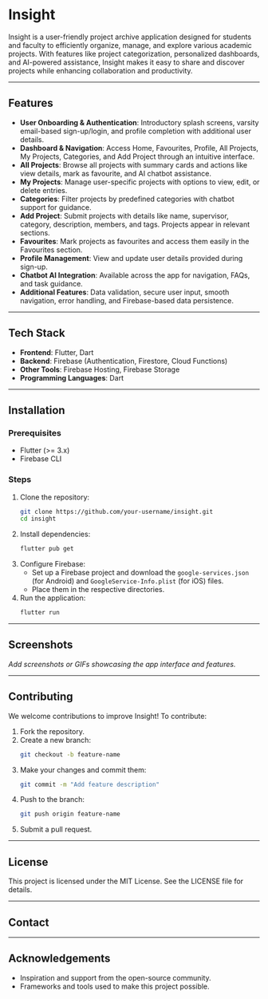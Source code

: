 # Insight

Insight is a user-friendly project archive application designed for students and faculty to efficiently organize, manage, and explore various academic projects. With features like project categorization, personalized dashboards, and AI-powered assistance, Insight makes it easy to share and discover projects while enhancing collaboration and productivity.

---

## Features

- **User Onboarding & Authentication**: Introductory splash screens, varsity email-based sign-up/login, and profile completion with additional user details.
- **Dashboard & Navigation**: Access Home, Favourites, Profile, All Projects, My Projects, Categories, and Add Project through an intuitive interface.
- **All Projects**: Browse all projects with summary cards and actions like view details, mark as favourite, and AI chatbot assistance.
- **My Projects**: Manage user-specific projects with options to view, edit, or delete entries.
- **Categories**: Filter projects by predefined categories with chatbot support for guidance.
- **Add Project**: Submit projects with details like name, supervisor, category, description, members, and tags. Projects appear in relevant sections.
- **Favourites**: Mark projects as favourites and access them easily in the Favourites section.
- **Profile Management**: View and update user details provided during sign-up.
- **Chatbot AI Integration**: Available across the app for navigation, FAQs, and task guidance.
- **Additional Features**: Data validation, secure user input, smooth navigation, error handling, and Firebase-based data persistence.

---

## Tech Stack

- **Frontend**: Flutter, Dart
- **Backend**: Firebase (Authentication, Firestore, Cloud Functions)
- **Other Tools**: Firebase Hosting, Firebase Storage
- **Programming Languages**: Dart

---

## Installation

### Prerequisites
- Flutter (>= 3.x)
- Firebase CLI

### Steps
1. Clone the repository:
   ```bash
   git clone https://github.com/your-username/insight.git
   cd insight
   ```
2. Install dependencies:
   ```bash
   flutter pub get
   ```
3. Configure Firebase:
   - Set up a Firebase project and download the `google-services.json` (for Android) and `GoogleService-Info.plist` (for iOS) files.
   - Place them in the respective directories.
4. Run the application:
   ```bash
   flutter run
   ```

---

## Screenshots

_Add screenshots or GIFs showcasing the app interface and features._

---

## Contributing

We welcome contributions to improve Insight! To contribute:
1. Fork the repository.
2. Create a new branch:
   ```bash
   git checkout -b feature-name
   ```
3. Make your changes and commit them:
   ```bash
   git commit -m "Add feature description"
   ```
4. Push to the branch:
   ```bash
   git push origin feature-name
   ```
5. Submit a pull request.

---

## License

This project is licensed under the MIT License. See the LICENSE file for details.

---

## Contact



---

## Acknowledgements

- Inspiration and support from the open-source community.
- Frameworks and tools used to make this project possible.


